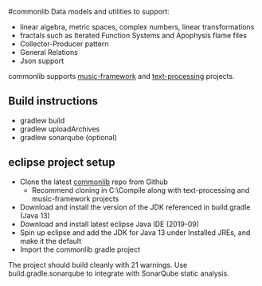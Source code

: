 #commonlib
Data models and utilities to support:
* linear algebra, metric spaces, complex numbers, linear transformations
* fractals such as Iterated Function Systems and Apophysis flame files
* Collector-Producer pattern
* General Relations
* Json support

commonlib supports [music-framework](https://github.com/dwbzen/music-framework) and [text-processing](https://github.com/dwbzen/text-processing) projects.

## Build instructions
* gradlew build
* gradlew uploadArchives
* gradlew sonarqube (optional)

## eclipse project setup
* Clone the latest [commonlib](https://github.com/dwbzen/commonlib) repo from Github
    * Recommend cloning in C:\Compile along with text-processing and music-framework projects
* Download and install the version of the JDK referenced in build.gradle (Java 13)
* Download and install latest eclipse Java IDE (2019-09)
* Spin up eclipse and add the JDK for Java 13 under Installed JREs, and make it the default
* Import the commonlib gradle project

The project should build cleanly with 21 warnings. Use build.gradle.sonarqube to integrate with SonarQube static analysis.

